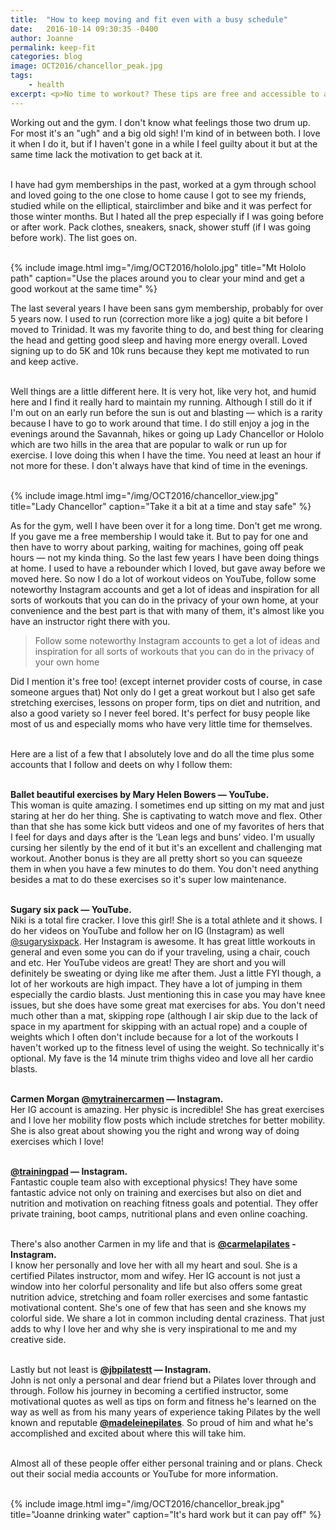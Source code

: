 ```yaml
---
title:  "How to keep moving and fit even with a busy schedule"
date:   2016-10-14 09:30:35 -0400
author: Joanne
permalink: keep-fit
categories: blog
image: OCT2016/chancellor_peak.jpg
tags:
    - health
excerpt: <p>No time to workout? These tips are free and accessible to almost everyone</p>
---
```


Working out and the gym. I don't know what feelings those two drum up. For most it's an "ugh" and a big old sigh! I'm kind of in between both. I love it when I do it, but if I haven't gone in a while I feel guilty about it but at the same time lack the motivation to get back at it.
<br><br>

I have had gym memberships in the past, worked at a gym through school and loved going to the one close to home cause I got to see my friends, studied while on the elliptical, stairclimber and bike and it was perfect for those winter months. But I hated all the prep especially if I was going before or after work. Pack clothes, sneakers, snack, shower stuff (if I was going before work). The list goes on.
<br><br>

{% include image.html
            img="/img/OCT2016/hololo.jpg"
            title="Mt Hololo path"
            caption="Use the places around you to clear your mind and get a good workout at the same time" %}

The last several years I have been sans gym membership, probably for over 5 years now.  I used to run (correction more like a jog) quite a bit before I moved to Trinidad.  It was my favorite thing to do, and best thing for clearing the head and getting good sleep and having more energy overall.  Loved signing up to do 5K and 10k runs because they kept me motivated to run and keep active.  
<br>

Well things are a little different here.  It is very hot, like very hot, and humid here and I find it really hard to maintain my running.  Although I still do it if I'm out on an early run before the sun is out and blasting — which is a rarity because I have to go to work around that time. I do still enjoy a jog in the evenings around the Savannah, hikes or going up Lady Chancellor or Hololo which are two hills in the area that are popular to walk or run up for exercise.  I love doing this when I have the time. You need at least an hour if not more for these. I don't always have that kind of time in the evenings.  
<br>

{% include image.html
            img="/img/OCT2016/chancellor_view.jpg"
            title="Lady Chancellor"
            caption="Take it a bit at a time and stay safe" %}

As for the gym, well I have been over it for a long time.  Don't get me wrong.  If you gave me a free membership I would take it.  But to pay for one and then have to worry about parking, waiting for machines, going off peak hours — not my kinda thing. So the last few years I have been doing things at home. I used to have a rebounder which I loved, but gave away before we moved here. So now I do a lot of workout videos on YouTube, follow some noteworthy Instagram accounts and get a lot of ideas and inspiration for all sorts of workouts that you can do in the privacy of your own home, at your convenience and the best part is that with many of them, it's almost like you have an instructor right there with you.

> Follow some noteworthy Instagram accounts to get a lot of ideas and inspiration for all sorts of workouts that you can do in the privacy of your own home

Did I mention it's free too! (except internet provider costs of course, in case someone argues that) Not only do I get  a great workout but I also get safe stretching exercises, lessons on proper form, tips on diet and nutrition, and also a good variety so I never feel bored. It's perfect for busy people like most of us and especially moms who have very little time for themselves.
<br><br>

Here are a list of a few that I absolutely love and do all the time plus some accounts that I follow and deets on why I follow them:
<br><br>

**Ballet beautiful exercises by Mary Helen Bowers — YouTube.**
<br>
This woman is quite amazing. I sometimes end up sitting on my mat and just staring at her do her thing.  She is captivating to watch move and flex. Other than that she has some kick butt videos and one of my favorites of hers that I feel for days and days after is the ‘Lean legs and buns’ video.   I'm usually cursing her silently by the end of it but it's an excellent and challenging mat workout. Another bonus is they are all pretty short so you can squeeze them in when you have a few minutes to do them.  You don't need anything besides a mat to do these exercises so it's super low maintenance.
<br><br>

**Sugary six pack  — YouTube.**
<br>
Niki is a total fire cracker.  I love this girl!  She is a total athlete and it shows.
I do her videos on YouTube and follow her on IG (Instagram) as well [@sugarysixpack](https://www.instagram.com/sugarysixpack).  Her Instagram is awesome. It has great little workouts in general and even some you can do if your traveling, using a chair, couch and etc.  Her YouTube videos are great! They are short and you will definitely be sweating or dying like me after them.  Just a little FYI though, a lot of her workouts are high impact.  They have a lot of jumping in them especially the cardio blasts.  Just mentioning this in case you may have knee issues, but she does have some great mat exercises for abs.  You don't need much other than a mat, skipping rope (although I air skip due to the lack of space in my apartment for skipping with an actual rope)  and a couple of weights which I often don't include because for a lot of the workouts I haven't worked up to the fitness level of using the weight. So technically it's optional.  My fave is the 14 minute trim thighs video and love all her cardio blasts.  
<br>

**Carmen Morgan [@mytrainercarmen](https://www.instagram.com/mytrainercarmen) — Instagram.**
<br>
Her IG account is amazing.  Her physic is incredible! She has great exercises and I love her mobility flow posts which include stretches for better mobility.  She is also great about showing you the right and wrong way of doing exercises which I love!
<br><br>

**[@trainingpad](https://www.instagram.com/trainingpad)  — Instagram.**
<br>
Fantastic couple team also with exceptional physics! They have some fantastic advice not only on training and exercises but also on diet and nutrition and motivation on reaching fitness goals and potential.  They offer private training, boot camps, nutritional plans and even online coaching.  
<br>

There's also another Carmen in my life and that is **[@carmelapilates](https://www.instagram.com/carmelapilates) - Instagram.**
<br>
I know her personally and love her with all my heart and soul.  She is a certified Pilates instructor, mom and wifey.  Her IG account is not just a window into her colorful personality and life but also offers some great nutrition advice, stretching and foam roller exercises and some fantastic motivational content.  She's one of few that has seen and she knows my colorful side. We share a lot in common including dental craziness. That just adds to why I love her and why she is very inspirational to me and my creative side.
<br><br>

Lastly but not least is **[@jbpilatestt](https://www.instagram.com/jbpilatestt)  — Instagram.**
<br>
John is not only a personal and dear friend but a Pilates lover through and through.  Follow his journey in becoming a certified instructor, some motivational quotes as well as tips on form and fitness he's learned on the way as well as from his many years of experience taking Pilates by the well known and reputable **[@madeleinepilates](https://www.instagram.com/madeleinepilates)**.  So proud of him and what he's accomplished and excited about where this will take him.
<br><br>

Almost all of these people offer either personal training and or plans.  Check out their social media accounts or YouTube for more information.
<br><br>

{% include image.html
            img="/img/OCT2016/chancellor_break.jpg"
            title="Joanne drinking water"
            caption="It's hard work but it can pay off" %}
